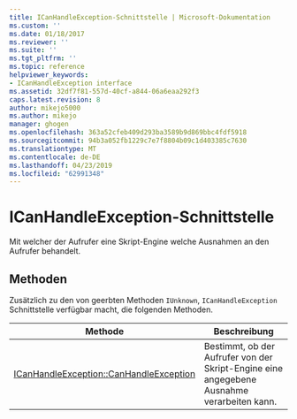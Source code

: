 ```yaml
---
title: ICanHandleException-Schnittstelle | Microsoft-Dokumentation
ms.custom: ''
ms.date: 01/18/2017
ms.reviewer: ''
ms.suite: ''
ms.tgt_pltfrm: ''
ms.topic: reference
helpviewer_keywords:
- ICanHandleException interface
ms.assetid: 32df7f81-557d-40cf-a844-06a6eaa292f3
caps.latest.revision: 8
author: mikejo5000
ms.author: mikejo
manager: ghogen
ms.openlocfilehash: 363a52cfeb409d293ba3589b9d869bbc4fdf5918
ms.sourcegitcommit: 94b3a052fb1229c7e7f8804b09c1d403385c7630
ms.translationtype: MT
ms.contentlocale: de-DE
ms.lasthandoff: 04/23/2019
ms.locfileid: "62991348"
---
```

# <a name="icanhandleexception-interface"></a>ICanHandleException-Schnittstelle
Mit welcher der Aufrufer eine Skript-Engine welche Ausnahmen an den Aufrufer behandelt.  
  
## <a name="methods"></a>Methoden  
 Zusätzlich zu den von geerbten Methoden `IUnknown`, `ICanHandleException` Schnittstelle verfügbar macht, die folgenden Methoden.  
  
|Methode|Beschreibung|  
|------------|-----------------|  
|[ICanHandleException::CanHandleException](../../winscript/reference/icanhandleexception-canhandleexception.md)|Bestimmt, ob der Aufrufer von der Skript-Engine eine angegebene Ausnahme verarbeiten kann.|